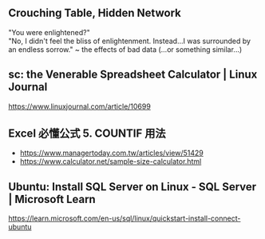## Crouching Table, Hidden Network
"You were enlightened?" <br>
"No, I didn't feel the bliss of enlightenment. Instead...I was surrounded by an endless sorrow." ~ the effects of bad data (...or something similar...)
## sc: the Venerable Spreadsheet Calculator | Linux Journal
https://www.linuxjournal.com/article/10699
## Excel 必懂公式 5. COUNTIF 用法
 - https://www.managertoday.com.tw/articles/view/51429
 - https://www.calculator.net/sample-size-calculator.html
## Ubuntu: Install SQL Server on Linux - SQL Server | Microsoft Learn
https://learn.microsoft.com/en-us/sql/linux/quickstart-install-connect-ubuntu
